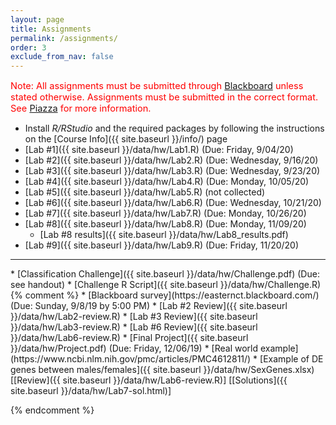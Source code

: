 ```yaml
---
layout: page
title: Assignments 
permalink: /assignments/
order: 3
exclude_from_nav: false
---
```



<p style = 'color:red;font-size:104%'>Note: All assignments must be submitted through <a href = "https://easternct.blackboard.com/">Blackboard</a> unless stated otherwise. Assignments must be submitted in the correct format. See <a href = "https://piazza.com/class/kebq35z220d3nj?cid=11">Piazza</a> for more information.</p>
 

* Install <i>R/RStudio</i> and the required packages by following the instructions on the [Course Info]({{ site.baseurl }}/info/) page  
* [Lab #1]({{ site.baseurl }}/data/hw/Lab1.R) (Due: Friday, 9/04/20) 
* [Lab #2]({{ site.baseurl }}/data/hw/Lab2.R) (Due: Wednesday, 9/16/20) 
* [Lab #3]({{ site.baseurl }}/data/hw/Lab3.R) (Due: Wednesday, 9/23/20) 
* [Lab #4]({{ site.baseurl }}/data/hw/Lab4.R) (Due: Monday, 10/05/20) 
* [Lab #5]({{ site.baseurl }}/data/hw/Lab5.R) (not collected) 
* [Lab #6]({{ site.baseurl }}/data/hw/Lab6.R) (Due: Wednesday, 10/21/20)
* [Lab #7]({{ site.baseurl }}/data/hw/Lab7.R) (Due: Monday, 10/26/20) 
* [Lab #8]({{ site.baseurl }}/data/hw/Lab8.R) (Due: Monday, 11/09/20) 
    * [Lab #8 results]({{ site.baseurl }}/data/hw/Lab8_results.pdf)  
* [Lab #9]({{ site.baseurl }}/data/hw/Lab9.R) (Due: Friday, 11/20/20) 
<hr>
* [Classification Challenge]({{ site.baseurl }}/data/hw/Challenge.pdf) (Due: see handout)  
    * [Challenge R Script]({{ site.baseurl }}/data/hw/Challenge.R)
{% comment %} 
* [Blackboard survey](https://easternct.blackboard.com/) (Due: Sunday, 9/8/19 by 5:00 PM)
    * [Lab #2 Review]({{ site.baseurl }}/data/hw/Lab2-review.R) 
    * [Lab #3 Review]({{ site.baseurl }}/data/hw/Lab3-review.R) 
    * [Lab #6 Review]({{ site.baseurl }}/data/hw/Lab6-review.R)
* [Final Project]({{ site.baseurl }}/data/hw/Project.pdf) (Due: Friday, 12/06/19)
    * [Real world example](https://www.ncbi.nlm.nih.gov/pmc/articles/PMC4612811/)
    * [Example of DE genes between males/females]({{ site.baseurl }}/data/hw/SexGenes.xlsx)
[[Review]({{ site.baseurl }}/data/hw/Lab6-review.R)] 
[[Solutions]({{ site.baseurl }}/data/hw/Lab7-sol.html)] 

 
{% endcomment %}
